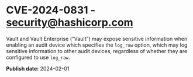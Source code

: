 # CVE-2024-0831 - security@hashicorp.com

Vault and Vault Enterprise (“Vault”) may expose sensitive information when enabling an audit device which specifies the `log_raw` option, which may log sensitive information to other audit devices, regardless of whether they are configured to use `log_raw`.

**Publish date:** 2024-02-01
